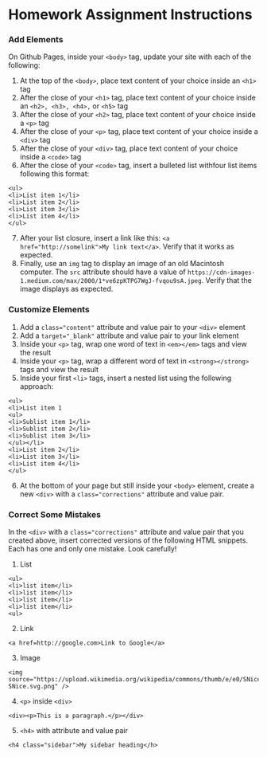 # Homework Assignment Instructions

### Add Elements

On Github Pages, inside your ```<body>``` tag, update your site with each of the following:

1. At the top of the ```<body>```, place text content of your choice inside an ```<h1>``` tag
2. After the close of your ```<h1>``` tag, place text content of your choice inside an ```<h2>, <h3>, <h4>,``` or ```<h5>``` tag
3. After the close of your ```<h2>``` tag, place text content of your choice inside a ```<p>``` tag
4. After the close of your ```<p>``` tag, place text content of your choice inside a ```<div>``` tag
5. After the close of your ```<div>``` tag, place text content of your choice inside a ```<code>``` tag
6. After the close of your ```<code>``` tag, insert a bulleted list withfour list items following this format:

```
<ul>
<li>List item 1</li>
<li>List item 2</li>
<li>List item 3</li>
<li>List item 4</li>
</ul>
```
7. After your list closure, insert a link like this: ```<a href="http://somelink">My link text</a>```. Verify that it works as expected.
8. Finally, use an ```img``` tag to display an image of an old Macintosh computer. The ```src``` attribute should have a value of ```https://cdn-images-1.medium.com/max/2000/1*ve6zpKTPG7WgJ-fvqou9sA.jpeg```. Verify that the image displays as expected.

### Customize Elements 

1. Add a ```class="content"``` attribute and value pair to your ```<div>``` element
2. Add a ```target="_blank"``` attribute and value pair to your link element
3. Inside your ```<p>``` tag, wrap one word of text in ```<em></em>``` tags and view the result
4. Inside your ```<p>``` tag, wrap a different word of text in ```<strong></strong>``` tags and view the result
5. Inside your first ```<li>``` tags, insert a nested list using the following approach: 

```
<ul>
<li>List item 1
<ul>
<li>Sublist item 1</li>
<li>Sublist item 2</li>
<li>Sublist item 3</li>
</ul></li>
<li>List item 2</li>
<li>List item 3</li>
<li>List item 4</li>
</ul>
```
6. At the bottom of your page but still inside your ```<body>``` element, create a new ```<div>``` with a ```class="corrections"``` attribute and value pair.


### Correct Some Mistakes

In the ```<div>``` with a ```class="corrections"``` attribute and value pair that you created above, insert corrected versions of the following HTML snippets. Each has one and only one mistake. Look carefully!

1. List
```
<ul>
<li>list item</li>
<li>list item</li>
<li>list item</li>
<li>list item</li>
<ul>
```
2. Link
```
<a href=http://google.com>Link to Google</a>
```
3. Image
```
<img source="https://upload.wikimedia.org/wikipedia/commons/thumb/e/e0/SNice.svg/440px-SNice.svg.png" />
```
4. ```<p>``` inside ```<div>```
```
<div><p>This is a paragraph.</p></div>
```
5. ```<h4>``` with attribute and value pair
```
<h4 class="sidebar">My sidebar heading</h>
```


